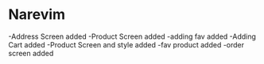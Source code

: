 # Narevim

-Address Screen added
-Product Screen added
-adding fav added
-Adding Cart added
-Product Screen and style added
-fav product added
-order screen added

